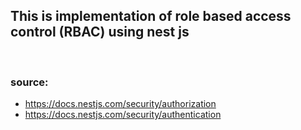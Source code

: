 ## This is implementation of role based access control (RBAC) using nest js
<br>

### source:
  - https://docs.nestjs.com/security/authorization
  - https://docs.nestjs.com/security/authentication